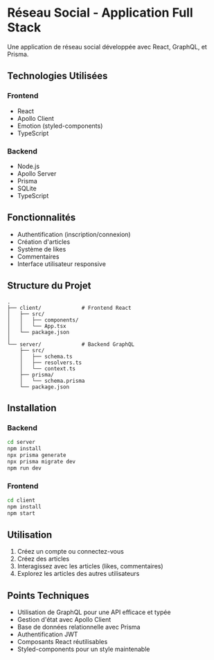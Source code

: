 # Réseau Social - Application Full Stack

Une application de réseau social développée avec React, GraphQL, et Prisma.

## Technologies Utilisées

### Frontend
- React
- Apollo Client
- Emotion (styled-components)
- TypeScript

### Backend
- Node.js
- Apollo Server
- Prisma
- SQLite
- TypeScript

## Fonctionnalités

- Authentification (inscription/connexion)
- Création d'articles
- Système de likes
- Commentaires
- Interface utilisateur responsive

## Structure du Projet

```
.
├── client/             # Frontend React
│   ├── src/
│   │   ├── components/
│   │   └── App.tsx
│   └── package.json
│
└── server/             # Backend GraphQL
    ├── src/
    │   ├── schema.ts
    │   ├── resolvers.ts
    │   └── context.ts
    ├── prisma/
    │   └── schema.prisma
    └── package.json
```

## Installation

### Backend

```bash
cd server
npm install
npx prisma generate
npx prisma migrate dev
npm run dev
```

### Frontend

```bash
cd client
npm install
npm start
```

## Utilisation

1. Créez un compte ou connectez-vous
2. Créez des articles
3. Interagissez avec les articles (likes, commentaires)
4. Explorez les articles des autres utilisateurs

## Points Techniques

- Utilisation de GraphQL pour une API efficace et typée
- Gestion d'état avec Apollo Client
- Base de données relationnelle avec Prisma
- Authentification JWT
- Composants React réutilisables
- Styled-components pour un style maintenable
